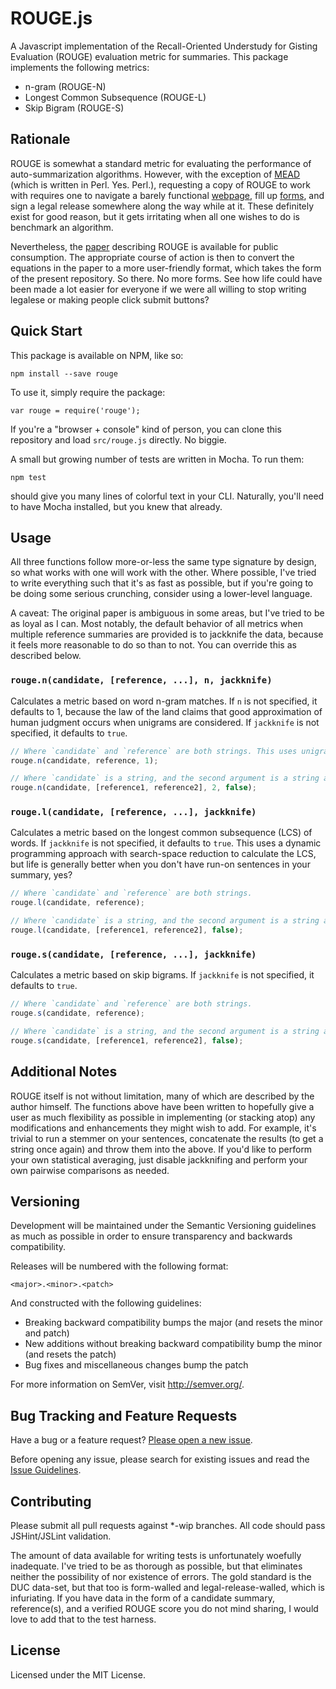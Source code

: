 ROUGE.js
=====

A Javascript implementation of the Recall-Oriented Understudy for Gisting Evaluation (ROUGE) evaluation metric for summaries. This package implements the following metrics:

- n-gram (ROUGE-N)
- Longest Common Subsequence (ROUGE-L)
- Skip Bigram (ROUGE-S)

## Rationale
ROUGE is somewhat a standard metric for evaluating the performance of auto-summarization algorithms. However, with the exception of [MEAD](http://www.summarization.com/mead/) (which is written in Perl. Yes. Perl.), requesting a copy of ROUGE to work with requires one to navigate a barely functional [webpage](http://www.isi.edu/licensed-sw/see/rouge/), fill up [forms](http://www.berouge.com/Pages/DownloadROUGE.aspx), and sign a legal release somewhere along the way while at it. These definitely exist for good reason, but it gets irritating when all one wishes to do is benchmark an algorithm.

Nevertheless, the [paper](http://www.aclweb.org/anthology/W04-1013) describing ROUGE is available for public consumption. The appropriate course of action is then to convert the equations in the paper to a more user-friendly format, which takes the form of the present repository. So there. No more forms. See how life could have been made a lot easier for everyone if we were all willing to stop writing legalese or making people click submit buttons?

## Quick Start
This package is available on NPM, like so:
```shell
npm install --save rouge
```
To use it, simply require the package:
```
var rouge = require('rouge');
```
If you're a "browser + console" kind of person, you can clone this repository and load ``src/rouge.js`` directly. No biggie.

A small but growing number of tests are written in Mocha. To run them:
```shell
npm test
```
should give you many lines of colorful text in your CLI. Naturally, you'll need to have Mocha installed, but you knew that already.

## Usage
All three functions follow more-or-less the same type signature by design, so what works with one will work with the other. Where possible, I've tried to write everything such that it's as fast as possible, but if you're going to be doing some serious crunching, consider using a lower-level language.

A caveat: The original paper is ambiguous in some areas, but I've tried to be as loyal as I can. Most notably, the default behavior of all metrics when multiple reference summaries are provided is to jackknife the data, because it feels more reasonable to do so than to not. You can override this as described below.

### ``rouge.n(candidate, [reference, ...], n, jackknife)``
Calculates a metric based on word n-gram matches. If ``n`` is not specified, it defaults to 1, because the law of the land claims that good approximation of human judgment occurs when unigrams are considered. If ``jackknife`` is not specified, it defaults to ``true``.

```js
// Where `candidate` and `reference` are both strings. This uses unigrams with jackknifing.
rouge.n(candidate, reference, 1);

// Where `candidate` is a string, and the second argument is a string array, i.e. `reference1` and `reference2` are strings. This uses bigrams with jackknifing disabled.
rouge.n(candidate, [reference1, reference2], 2, false);
```

### ``rouge.l(candidate, [reference, ...], jackknife)``
Calculates a metric based on the longest common subsequence (LCS) of words. If ``jackknife`` is not specified, it defaults to ``true``. This uses a dynamic programming approach with search-space reduction to calculate the LCS, but life is generally better when you don't have run-on sentences in your summary, yes?

```js
// Where `candidate` and `reference` are both strings.
rouge.l(candidate, reference);

// Where `candidate` is a string, and the second argument is a string array, i.e. `reference1` and `reference2` are strings. This performs the calculation with jackknifing disabled.
rouge.l(candidate, [reference1, reference2], false);
```

### ``rouge.s(candidate, [reference, ...], jackknife)``
Calculates a metric based on skip bigrams. If ``jackknife`` is not specified, it defaults to ``true``.

```js
// Where `candidate` and `reference` are both strings.
rouge.s(candidate, reference);

// Where `candidate` is a string, and the second argument is a string array, i.e. `reference1` and `reference2` are strings. This performs the calculation with jackknifing disabled.
rouge.s(candidate, [reference1, reference2], false);
```

## Additional Notes
ROUGE itself is not without limitation, many of which are described by the author himself. The functions above have been written to hopefully give a user as much flexibility as possible in implementing (or stacking atop) any modifications and enhancements they might wish to add. For example, it's trivial to run a stemmer on your sentences, concatenate the results (to get a string once again) and throw them into the above. If you'd like to perform your own statistical averaging, just disable jackknifing and perform your own pairwise comparisons as needed.

## Versioning

Development will be maintained under the Semantic Versioning guidelines as much as possible in order to ensure transparency and backwards compatibility.

Releases will be numbered with the following format:

`<major>.<minor>.<patch>`

And constructed with the following guidelines:

+ Breaking backward compatibility bumps the major (and resets the minor and patch)
+ New additions without breaking backward compatibility bump the minor (and resets the patch)
+ Bug fixes and miscellaneous changes bump the patch

For more information on SemVer, visit http://semver.org/.

## Bug Tracking and Feature Requests

Have a bug or a feature request? [Please open a new issue](https://github.com/kenlimmj/rouge/issues).

Before opening any issue, please search for existing issues and read the [Issue Guidelines](CONTRIBUTING.md). 

## Contributing

Please submit all pull requests against *-wip branches. All code should pass JSHint/JSLint validation.

The amount of data available for writing tests is unfortunately woefully inadequate. I've tried to be as thorough as possible, but that eliminates neither the possibility of nor existence of errors. The gold standard is the DUC data-set, but that too is form-walled and legal-release-walled, which is infuriating. If you have data in the form of a candidate summary, reference(s), and a verified ROUGE score you do not mind sharing, I would love to add that to the test harness. 

## License
Licensed under the MIT License. 

